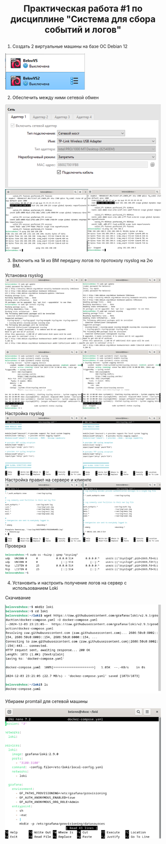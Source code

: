 # <p style="text-align: center;"> Практическая работа #1 по дисциплине "Система для сбора событий и логов" </p>

1) Создать 2 виртуальные машины на базе ОС Debian 12

![alt-текст](https://github.com/V0vochka/SSSL/blob/main/praktika1/images/1.png)

2) Обеспечить между ними сетевой обмен

![alt-текст](https://github.com/V0vochka/SSSL/blob/main/praktika1/images/2.png)
![alt-текст](https://github.com/V0vochka/SSSL/blob/main/praktika1/images/3.png)

3) Включить на 1й из ВМ передачу логов по протоколу rsyslog на 2ю ВМ.

Установка rsyslog
![alt-текст](https://github.com/V0vochka/SSSL/blob/main/praktika1/images/4.png)
![alt-текст](https://github.com/V0vochka/SSSL/blob/main/praktika1/images/5.png)
Настройка rsyslog
![alt-текст](https://github.com/V0vochka/SSSL/blob/main/praktika1/images/6.png)
Настройка правил на сервере и клиенте
![alt-текст](https://github.com/V0vochka/SSSL/blob/main/praktika1/images/7.png)
Проверка

![alt-текст](https://github.com/V0vochka/SSSL/blob/main/praktika1/images/8.png)

4) Установить и настроить получение логов на сервер с использованием Loki

Скачивание 

![alt-текст](https://github.com/V0vochka/SSSL/blob/main/praktika1/images/9.png)

Убираем promtail для сетевой машины

![alt-текст](https://github.com/V0vochka/SSSL/blob/main/praktika1/images/10.png)
